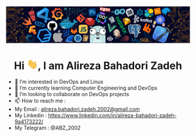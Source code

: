 ![Github Banner](https://github.com/Jaydeep-Yadav/Jaydeep-Yadav/blob/main/banner.png)
<h1 align="center">Hi <img src="https://raw.githubusercontent.com/ABSphreak/ABSphreak/master/gifs/Hi.gif" width="30px">, I am Alireza Bahadori Zadeh </h1>

- 👀 I’m interested in DevOps and Linux
- 🌱 I’m currently learning Computer Engineering and DevOps
- 💞️ I’m looking to collaborate on DevOps projects
- 📫 How to reach me :
- My Email : alireza.bahadori.zadeh.2002@gmail.com
- My Linkedin : https://www.linkedin.com/in/alireza-bahadori-zadeh-9a4173222/
- My Telegram : @ABZ_2002

<!---
AlirezaBahadoriZadeh2002/AlirezaBahadoriZadeh2002 is a ✨ special ✨ repository because its `README.md` (this file) appears on your GitHub profile.
You can click the Preview link to take a look at your changes.
--->
